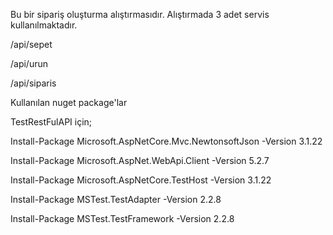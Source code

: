 Bu bir sipariş oluşturma alıştırmasıdır. 
Alıştırmada 3 adet servis kullanılmaktadır.

/api/sepet

/api/urun

/api/siparis


Kullanılan nuget package'lar

TestRestFulAPI için;

Install-Package Microsoft.AspNetCore.Mvc.NewtonsoftJson -Version 3.1.22

Install-Package Microsoft.AspNet.WebApi.Client -Version 5.2.7

Install-Package Microsoft.AspNetCore.TestHost -Version 3.1.22

Install-Package MSTest.TestAdapter -Version 2.2.8

Install-Package MSTest.TestFramework -Version 2.2.8
